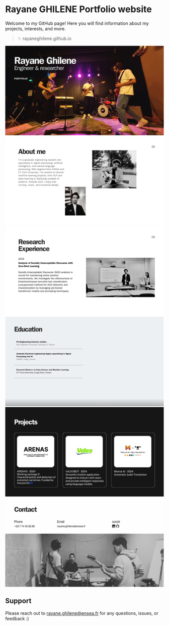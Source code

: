 # Rayane GHILENE Portfolio website

Welcome to my GitHub page! Here you will find information about my projects, interests, and more.

> ✨ rayaneghilene.github.io 

![Images/1.png](Images/1.png)
![Images/2.png](Images/2.png)
![Images/3.png](Images/3.png)
![Images/4.png](Images/4.png)
![Images/5.png](Images/5.png)
![Images/6.png](Images/6.png)



##  Support

Please reach out to rayane.ghilene@ensea.fr for any questions, issues, or feedback :)